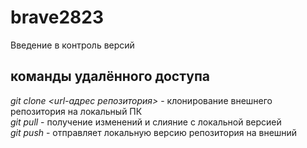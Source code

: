 # brave2823
Введение в контроль версий  

## команды удалённого доступа  

*git clone <url-адрес репозитория>* - клонирование внешнего репозитория на локальный ПК  
*git pull* - получение изменений и слияние с локальной версией  
*git push* - отправляет локальную версию репозитория на внешний

